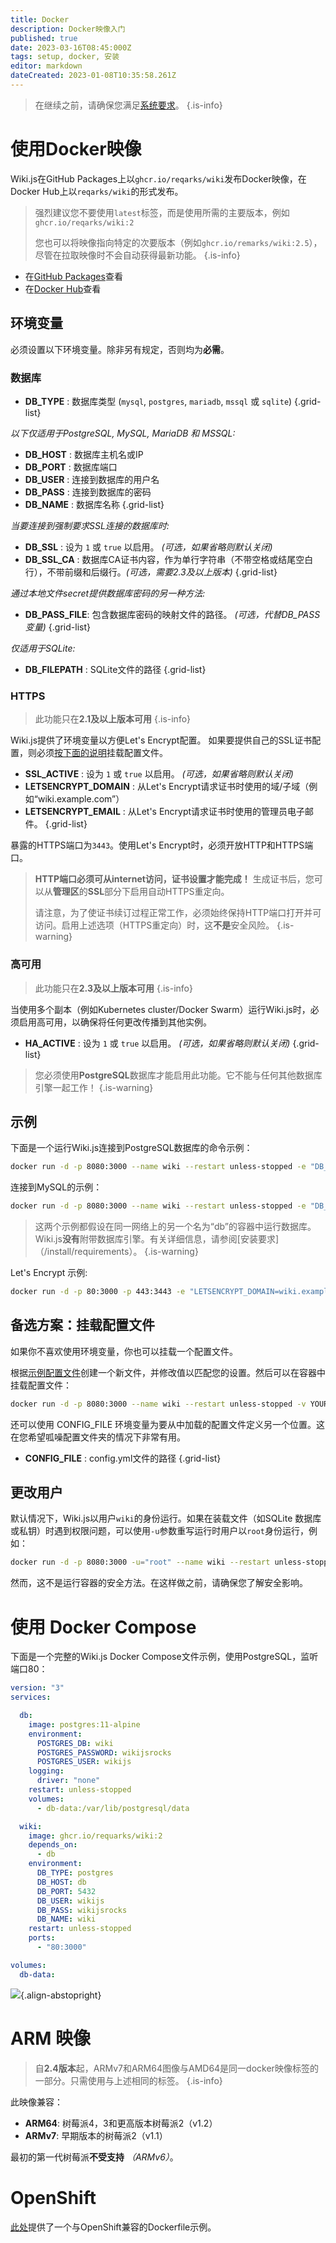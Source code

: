 ```yaml
---
title: Docker
description: Docker映像入门
published: true
date: 2023-03-16T08:45:000Z
tags: setup, docker, 安装
editor: markdown
dateCreated: 2023-01-08T10:35:58.261Z
---
```


> 在继续之前，请确保您满足[系统要求](/install/requirements)。
{.is-info}

# 使用Docker映像

Wiki.js在GitHub Packages上以`ghcr.io/reqarks/wiki`发布Docker映像，在Docker Hub上以`reqarks/wiki`的形式发布。

> 强烈建议您不要使用`latest`标签，而是使用所需的主要版本，例如`ghcr.io/reqarks/wiki:2`
>
> 您也可以将映像指向特定的次要版本（例如`ghcr.io/remarks/wiki:2.5`），尽管在拉取映像时不会自动获得最新功能。
{.is-info}

- 在[GitHub Packages](https://github.com/Requarks/wiki/pkgs/container/wiki)查看
- 在[Docker Hub](https://hub.docker.com/r/requarks/wiki)查看

## 环境变量
必须设置以下环境变量。除非另有规定，否则均为**必需**。

### 数据库

- **DB_TYPE** : 数据库类型 (`mysql`, `postgres`, `mariadb`, `mssql` 或 `sqlite`)
{.grid-list}

*以下仅适用于PostgreSQL, MySQL, MariaDB 和 MSSQL:*

- **DB_HOST** : 数据库主机名或IP
- **DB_PORT** : 数据库端口
- **DB_USER** : 连接到数据库的用户名
- **DB_PASS** : 连接到数据库的密码
- **DB_NAME** : 数据库名称
{.grid-list}

*当要连接到强制要求SSL连接的数据库时:*

- **DB_SSL** : 设为 `1` 或 `true` 以启用。 *(可选，如果省略则默认关闭)*
- **DB_SSL_CA** : 数据库CA证书内容，作为单行字符串（不带空格或结尾空白行），不带前缀和后缀行。*(可选，需要2.3及以上版本)*
{.grid-list}

*通过本地文件secret提供数据库密码的另一种方法:*

- **DB_PASS_FILE**: 包含数据库密码的映射文件的路径。 *(可选，代替DB_PASS变量)*
{.grid-list}

*仅适用于SQLite:*

- **DB_FILEPATH** : SQLite文件的路径
{.grid-list}

### HTTPS

> 此功能只在**2.1及以上版本可用**
{.is-info}

Wiki.js提供了环境变量以方便Let's Encrypt配置。
如果要提供自己的SSL证书配置，则必须[按下面的说明](#alternative-mount-the-config-file)挂载配置文件。

- **SSL_ACTIVE** : 设为 `1` 或 `true` 以启用。 *(可选，如果省略则默认关闭)*
- **LETSENCRYPT_DOMAIN** : 从Let's Encrypt请求证书时使用的域/子域（例如“wiki.example.com”）
- **LETSENCRYPT_EMAIL** : 从Let's Encrypt请求证书时使用的管理员电子邮件。
{.grid-list}

暴露的HTTPS端口为`3443`。使用Let's Encrypt时，必须开放HTTP和HTTPS端口。

> **HTTP端口必须可从internet访问，证书设置才能完成！**
> 生成证书后，您可以从**管理区**的**SSL**部分下启用自动HTTPS重定向。
> 
> 请注意，为了使证书续订过程正常工作，必须始终保持HTTP端口打开并可访问。启用上述选项（HTTPS重定向）时，这**不是**安全风险。
{.is-warning}

### 高可用

> 此功能只在**2.3及以上版本可用**
{.is-info}

当使用多个副本（例如Kubernetes cluster/Docker Swarm）运行Wiki.js时，必须启用高可用，以确保将任何更改传播到其他实例。

- **HA_ACTIVE** : 设为 `1` 或 `true` 以启用。 *(可选，如果省略则默认关闭)*
{.grid-list}

> 您必须使用**PostgreSQL**数据库才能启用此功能。它不能与任何其他数据库引擎一起工作！
{.is-warning}

## 示例

下面是一个运行Wiki.js连接到PostgreSQL数据库的命令示例：
```bash
docker run -d -p 8080:3000 --name wiki --restart unless-stopped -e "DB_TYPE=postgres" -e "DB_HOST=db" -e "DB_PORT=5432" -e "DB_USER=wikijs" -e "DB_PASS=wikijsrocks" -e "DB_NAME=wiki" ghcr.io/requarks/wiki:2
```

连接到MySQL的示例：
```bash
docker run -d -p 8080:3000 --name wiki --restart unless-stopped -e "DB_TYPE=mysql" -e "DB_HOST=db" -e "DB_PORT=3306" -e "DB_USER=wikijs" -e "DB_PASS=wikijsrocks" -e "DB_NAME=wiki" ghcr.io/requarks/wiki:2
```

> 这两个示例都假设在同一网络上的另一个名为“db”的容器中运行数据库。
> Wiki.js**没有**附带数据库引擎。有关详细信息，请参阅[安装要求]（/install/requirements）。
{.is-warning}

Let's Encrypt 示例:
```bash
docker run -d -p 80:3000 -p 443:3443 -e "LETSENCRYPT_DOMAIN=wiki.example.com" -e "LETSENCRYPT_EMAIL=admin@example.com" --name wiki --restart unless-stopped -e "DB_TYPE=postgres" -e "DB_HOST=db" -e "DB_PORT=5432" -e "DB_USER=wikijs" -e "DB_PASS=wikijsrocks" -e "DB_NAME=wiki" ghcr.io/requarks/wiki:2
```

## 备选方案：挂载配置文件

如果你不喜欢使用环境变量，你也可以挂载一个配置文件。

根据[示例配置文件](https://github.com/Requarks/wiki/blob/master/config.sample.yml)创建一个新文件，并修改值以匹配您的设置。然后可以在容器中挂载配置文件：

```bash
docker run -d -p 8080:3000 --name wiki --restart unless-stopped -v YOUR-FILE.yml:/wiki/config.yml ghcr.io/requarks/wiki:2
```

还可以使用 CONFIG_FILE 环境变量为要从中加载的配置文件定义另一个位置。这在您希望呱噪配置文件夹的情况下非常有用。

- **CONFIG_FILE** : config.yml文件的路径
{.grid-list}

## 更改用户

默认情况下，Wiki.js以用户`wiki`的身份运行。如果在装载文件（如SQLite 数据库或私钥）时遇到权限问题，可以使用`-u`参数重写运行时用户以`root`身份运行，例如：

```bash
docker run -d -p 8080:3000 -u="root" --name wiki --restart unless-stopped -e "DB_TYPE=postgres" -e "DB_HOST=db" -e "DB_PORT=5432" -e "DB_USER=wikijs" -e "DB_PASS=wikijsrocks" -e "DB_NAME=wiki" ghcr.io/requarks/wiki:2
```

然而，这不是运行容器的安全方法。在这样做之前，请确保您了解安全影响。

# 使用 Docker Compose

下面是一个完整的Wiki.js Docker Compose文件示例，使用PostgreSQL，监听端口80：

```yaml
version: "3"
services:

  db:
    image: postgres:11-alpine
    environment:
      POSTGRES_DB: wiki
      POSTGRES_PASSWORD: wikijsrocks
      POSTGRES_USER: wikijs
    logging:
      driver: "none"
    restart: unless-stopped
    volumes:
      - db-data:/var/lib/postgresql/data

  wiki:
    image: ghcr.io/requarks/wiki:2
    depends_on:
      - db
    environment:
      DB_TYPE: postgres
      DB_HOST: db
      DB_PORT: 5432
      DB_USER: wikijs
      DB_PASS: wikijsrocks
      DB_NAME: wiki
    restart: unless-stopped
    ports:
      - "80:3000"

volumes:
  db-data:
```

![](https://a.icons8.com/jihZbhdR/4WJoF7/svg.svg){.align-abstopright}

# ARM 映像

> 自**2.4版本**起，ARMv7和ARM64图像与AMD64是同一docker映像标签的一部分。只需使用与上述相同的标签。
{.is-info}

此映像兼容：

- **ARM64**: 树莓派4，3和更高版本树莓派2（v1.2）
- **ARMv7**: 早期版本的树莓派2（v1.1）

最初的第一代树莓派**不受支持** *（ARMv6）*。

# OpenShift

[此处](https://github.com/Requarks/wiki/blob/master/dev/openshift/Dockerfile)提供了一个与OpenShift兼容的Dockerfile示例。
